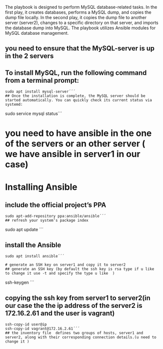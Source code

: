 The playbook is designed to perform MySQL database-related tasks. In the first play, it creates databases, performs a MySQL dump, and copies the dump file locally. In the second play, it copies the dump file to another server (server2), changes to a specific directory on that server, and imports the database dump into MySQL. The playbook utilizes Ansible modules for MySQL database management.

## you  need to ensure that the MySQL-server is up in the 2 servers
## To install MySQL, run the following command from a terminal prompt:
```
sudo apt install mysql-server´´´
## Once the installation is complete, the MySQL server should be started automatically. You can quickly check its current status via systemd:
```
sudo service mysql status´´´
# you need to have ansible in the one of the servers or an other server ( we have ansible in server1 in our case)

# Installing Ansible
##  include the official project’s PPA
```
sudo apt-add-repository ppa:ansible/ansible´´´
## refresh your system’s package index
```
sudo apt update ´´´
## install the Ansible 
```
sudo apt install ansible´´´

# generate an SSH key on server1 and copy it to server2
## generate an SSH key (by default the ssh key is rsa type if u like to change it use -t and specify the type u like  )
``` 
ssh-keygen ´´´ 
## copying the ssh key from server1 to server2(in our case the the ip address of the server2 is 172.16.2.61 and the user is vagrant)
```
ssh-copy-id user@ip
ssh-copy-id vagrant@172.16.2.61´´´
## the inventory file  defines two groups of hosts, server1 and server2, along with their corresponding connection details.(u need to change it )



